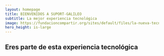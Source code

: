 ```yaml
---
layout: homepage
title: BIENVENIDOS A SUPORT-GALILEO 
subtitle: La mejor experiencia tecnológica 
image: https://fundacioncompartir.org/sites/default/files/la-nueva-tecnologia-que-esta-moviendo-al-mundo.jpg
hero_height: is-large
---
```


## Eres parte de esta experiencia tecnológica
